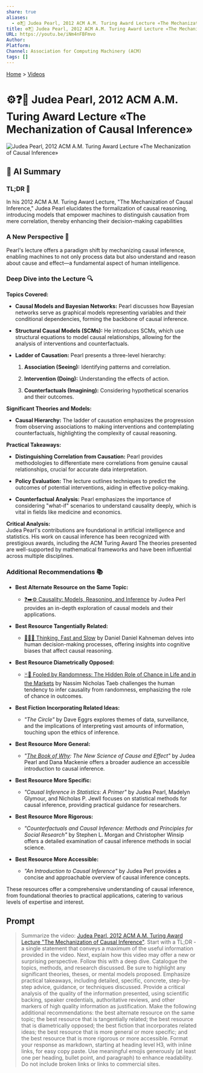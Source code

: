 ```yaml
---
share: true
aliases:
  - ⚙️❓🤖 Judea Pearl, 2012 ACM A.M. Turing Award Lecture «The Mechanization of Causal Inference»
title: ⚙️❓🤖 Judea Pearl, 2012 ACM A.M. Turing Award Lecture «The Mechanization of Causal Inference»
URL: https://youtu.be/iNm4nFBFmvo
Author: 
Platform: 
Channel: Association for Computing Machinery (ACM)
tags: []
---
```

[Home](../index.md) > [Videos](./index.md)  
# ⚙️❓🤖 Judea Pearl, 2012 ACM A.M. Turing Award Lecture «The Mechanization of Causal Inference»  
![Judea Pearl, 2012 ACM A.M. Turing Award Lecture «The Mechanization of Causal Inference»](https://youtu.be/iNm4nFBFmvo)  
  
## 🤖 AI Summary  
### TL;DR 📝  
In his 2012 ACM A.M. Turing Award Lecture, "The Mechanization of Causal Inference," Judea Pearl elucidates the formalization of causal reasoning, introducing models that empower machines to distinguish causation from mere correlation, thereby enhancing their decision-making capabilities  
  
### A New Perspective 🌟  
Pearl's lecture offers a paradigm shift by mechanizing causal inference, enabling machines to not only process data but also understand and reason about cause and effect—a fundamental aspect of human intelligence.  
  
### Deep Dive into the Lecture 🔍  
**Topics Covered:**  
- **Causal Models and Bayesian Networks:** Pearl discusses how Bayesian networks serve as graphical models representing variables and their conditional dependencies, forming the backbone of causal inference.  
  
- **Structural Causal Models (SCMs):** He introduces SCMs, which use structural equations to model causal relationships, allowing for the analysis of interventions and counterfactuals.  
  
- **Ladder of Causation:** Pearl presents a three-level hierarchy:  
  1. **Association (Seeing):** Identifying patterns and correlation.  
  
  2. **Intervention (Doing):** Understanding the effects of action.  
  
  3. **Counterfactuals (Imagining):** Considering hypothetical scenarios and their outcomes.  
  
**Significant Theories and Models:**  
- **Causal Hierarchy:** The ladder of causation emphasizes the progression from observing associations to making interventions and contemplating counterfactuals, highlighting the complexity of causal reasoning.  
  
**Practical Takeaways:**  
- **Distinguishing Correlation from Causation:** Pearl provides methodologies to differentiate mere correlations from genuine causal relationships, crucial for accurate data interpretation.  
  
- **Policy Evaluation:** The lecture outlines techniques to predict the outcomes of potential interventions, aiding in effective policy-making.  
  
- **Counterfactual Analysis:** Pearl emphasizes the importance of considering "what-if" scenarios to understand causality deeply, which is vital in fields like medicine and economics.  
  
**Critical Analysis:**  
Judea Pearl's contributions are foundational in artificial intelligence and statistics. His work on causal inference has been recognized with prestigious awards, including the ACM Turing Award The theories presented are well-supported by mathematical frameworks and have been influential across multiple disciplines.  
  
### Additional Recommendations 📚  
- **Best Alternate Resource on the Same Topic:**  
  - [❓➡️⚙️ Causality: Models, Reasoning, and Inference](../books/causality.md) by Judea Perl provides an in-depth exploration of causal models and their applications.  
  
- **Best Resource Tangentially Related:**  
  - [🤔🐇🐢 Thinking, Fast and Slow](../books/thinking-fast-and-slow.md) by Daniel Daniel Kahneman delves into human decision-making processes, offering insights into cognitive biases that affect causal reasoning.  
  
- **Best Resource Diametrically Opposed:**  
  - [🃏🎲 Fooled by Randomness: The Hidden Role of Chance in Life and in the Markets](../books/fooled-by-randomness-the-hidden-role-of-chance-in-life-and-in-the-markets.md) by Nassim Nicholas Taeb challenges the human tendency to infer causality from randomness, emphasizing the role of chance in outcomes.  
  
- **Best Fiction Incorporating Related Ideas:**  
  - *"The Circle"* by Dave Eggrs explores themes of data, surveillance, and the implications of interpreting vast amounts of information, touching upon the ethics of inference.  
  
- **Best Resource More General:**  
  - *"[The Book of Why](../books/the-book-of-why.md): The New Science of Cause and Effect"* by Judea Pearl and Dana Mackenie offers a broader audience an accessible introduction to causal inference.  
  
- **Best Resource More Specific:**  
  - *"Causal Inference in Statistics: A Primer"* by Judea Pearl, Madelyn Glymour, and Nicholas P. Jewll focuses on statistical methods for causal inference, providing practical guidance for researchers.  
  
- **Best Resource More Rigorous:**  
  - *"Counterfactuals and Causal Inference: Methods and Principles for Social Research"* by Stephen L. Morgan and Christopher Winsip offers a detailed examination of causal inference methods in social science.  
  
- **Best Resource More Accessible:**  
  - *"An Introduction to Causal Inference"* by Judea Perl provides a concise and approachable overview of causal inference concepts.  
  
These resources offer a comprehensive understanding of causal inference, from foundational theories to practical applications, catering to various levels of expertise and interest.  
  
## Prompt  
> Summarize the video: [Judea Pearl, 2012 ACM A.M. Turing Award Lecture "The Mechanization of Causal Inference"](https://youtu.be/iNm4nFBFmvo). Start with a TL;DR - a single statement that conveys a maximum of the useful information provided in the video. Next, explain how this video may offer a new or surprising perspective. Follow this with a deep dive. Catalogue the topics, methods, and research discussed. Be sure to highlight any significant theories, theses, or mental models proposed. Emphasize practical takeaways, including detailed, specific, concrete, step-by-step advice, guidance, or techniques discussed. Provide a critical analysis of the quality of the information presented, using scientific backing, speaker credentials, authoritative reviews, and other markers of high quality information as justification. Make the following additional recommendations: the best alternate resource on the same topic; the best resource that is tangentially related; the best resource that is diametrically opposed; the best fiction that incorporates related ideas; the best resource that is more general or more specific; and the best resource that is more rigorous or more accessible. Format your response as markdown, starting at heading level H3, with inline links, for easy copy paste. Use meaningful emojis generously (at least one per heading, bullet point, and paragraph) to enhance readability. Do not include broken links or links to commercial sites.